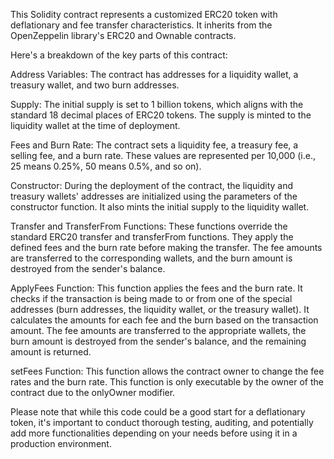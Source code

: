 This Solidity contract represents a customized ERC20 token with deflationary and fee transfer characteristics. It inherits from the OpenZeppelin library's ERC20 and Ownable contracts.

Here's a breakdown of the key parts of this contract:

Address Variables: The contract has addresses for a liquidity wallet, a treasury wallet, and two burn addresses.

Supply: The initial supply is set to 1 billion tokens, which aligns with the standard 18 decimal places of ERC20 tokens. The supply is minted to the liquidity wallet at the time of deployment.

Fees and Burn Rate: The contract sets a liquidity fee, a treasury fee, a selling fee, and a burn rate. These values are represented per 10,000 (i.e., 25 means 0.25%, 50 means 0.5%, and so on).

Constructor: During the deployment of the contract, the liquidity and treasury wallets' addresses are initialized using the parameters of the constructor function. It also mints the initial supply to the liquidity wallet.

Transfer and TransferFrom Functions: These functions override the standard ERC20 transfer and transferFrom functions. They apply the defined fees and the burn rate before making the transfer. The fee amounts are transferred to the corresponding wallets, and the burn amount is destroyed from the sender's balance.

ApplyFees Function: This function applies the fees and the burn rate. It checks if the transaction is being made to or from one of the special addresses (burn addresses, the liquidity wallet, or the treasury wallet). It calculates the amounts for each fee and the burn based on the transaction amount. The fee amounts are transferred to the appropriate wallets, the burn amount is destroyed from the sender's balance, and the remaining amount is returned.

setFees Function: This function allows the contract owner to change the fee rates and the burn rate. This function is only executable by the owner of the contract due to the onlyOwner modifier.

Please note that while this code could be a good start for a deflationary token, it's important to conduct thorough testing, auditing, and potentially add more functionalities depending on your needs before using it in a production environment.
